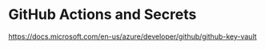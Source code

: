 # GitHub Actions and Secrets

https://docs.microsoft.com/en-us/azure/developer/github/github-key-vault

